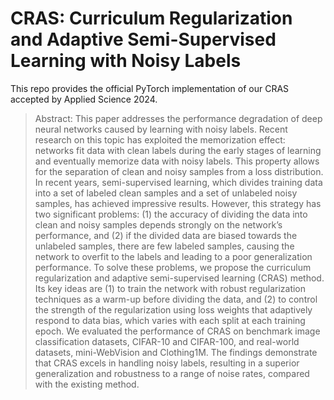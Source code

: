 # CRAS: Curriculum Regularization and Adaptive Semi-Supervised Learning with Noisy Labels

This repo provides the official PyTorch implementation of our CRAS accepted by Applied Science 2024.

> Abstract: This paper addresses the performance degradation of deep neural networks caused by learning with noisy labels.
Recent research on this topic has exploited the memorization effect: networks fit data with clean labels during the early stages of learning and eventually memorize data with noisy labels.
This property allows for the separation of clean and noisy samples from a loss distribution.
In recent years, semi-supervised learning, which divides training data into a set of labeled clean samples and a set of unlabeled noisy samples, has achieved impressive results.
However, this strategy has two significant problems: (1) the accuracy of dividing the data into clean and noisy samples depends strongly on the network’s performance, and (2) if the divided data are biased towards the unlabeled samples, there are few labeled samples, causing the network to overfit to the labels and leading to a poor generalization performance.
To solve these problems, we propose the curriculum regularization and adaptive semi-supervised learning (CRAS) method.
Its key ideas are (1) to train the network with robust regularization techniques as a warm-up before dividing the data, and (2) to control the strength of the regularization using loss weights that adaptively respond to data bias, which varies with each split at each training epoch.
We evaluated the performance of CRAS on benchmark image classification datasets, CIFAR-10 and CIFAR-100, and real-world datasets, mini-WebVision and Clothing1M.
The findings demonstrate that CRAS excels in handling noisy labels, resulting in a superior generalization and robustness to a range of noise rates, compared with the existing method.